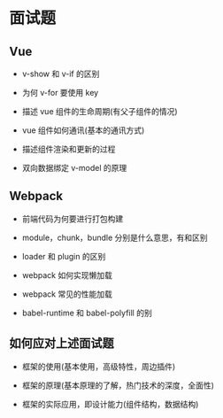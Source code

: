 # 面试题

## Vue

- v-show 和 v-if 的区别

- 为何 v-for 要使用 key

- 描述 vue 组件的生命周期(有父子组件的情况)

- vue 组件如何通讯(基本的通讯方式)

- 描述组件渲染和更新的过程

- 双向数据绑定 v-model 的原理

## Webpack

- 前端代码为何要进行打包构建

- module，chunk，bundle 分别是什么意思，有和区别

- loader 和 plugin 的区别

- webpack 如何实现懒加载

- webpack 常见的性能加载

- babel-runtime 和 babel-polyfill 的别

## 如何应对上述面试题

- 框架的使用(基本使用，高级特性，周边插件)

- 框架的原理(基本原理的了解，热门技术的深度，全面性)

- 框架的实际应用，即设计能力(组件结构，数据结构)
